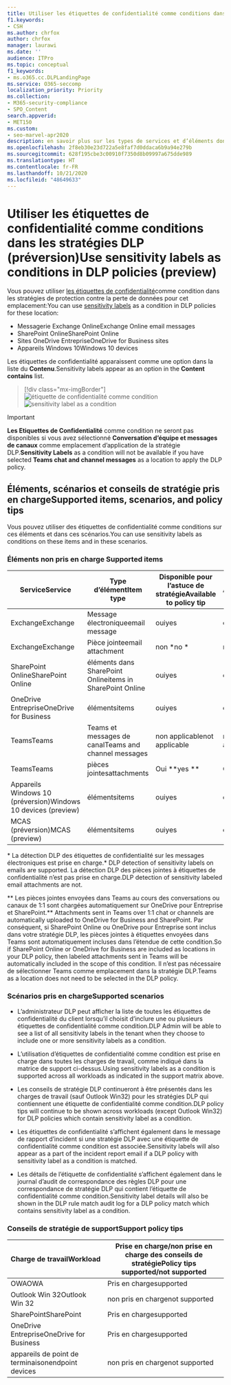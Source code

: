 ```yaml
---
title: Utiliser les étiquettes de confidentialité comme conditions dans les stratégies DLP (préversion)
f1.keywords:
- CSH
ms.author: chrfox
author: chrfox
manager: laurawi
ms.date: ''
audience: ITPro
ms.topic: conceptual
f1_keywords:
- ms.o365.cc.DLPLandingPage
ms.service: O365-seccomp
localization_priority: Priority
ms.collection:
- M365-security-compliance
- SPO_Content
search.appverid:
- MET150
ms.custom:
- seo-marvel-apr2020
description: en savoir plus sur les types de services et d’éléments dont vous pouvez utiliser les étiquettes de confidentialité comme conditions dans les stratégies DLP
ms.openlocfilehash: 2f8eb30e23d722a5e8faf7d0ddaca6b9a94e279b
ms.sourcegitcommit: 628f195cbe3c00910f7350d8b09997a675dde989
ms.translationtype: HT
ms.contentlocale: fr-FR
ms.lasthandoff: 10/21/2020
ms.locfileid: "48649633"
---
```

# <a name="use-sensitivity-labels-as-conditions-in-dlp-policies-preview"></a><span data-ttu-id="0d9e6-103">Utiliser les étiquettes de confidentialité comme conditions dans les stratégies DLP (préversion)</span><span class="sxs-lookup"><span data-stu-id="0d9e6-103">Use sensitivity labels as conditions in DLP policies (preview)</span></span>

<span data-ttu-id="0d9e6-104">Vous pouvez utiliser [ les étiquettes de confidentialité](sensitivity-labels.md)comme condition dans les stratégies de protection contre la perte de données pour cet emplacement:</span><span class="sxs-lookup"><span data-stu-id="0d9e6-104">You can use [sensitivity labels](sensitivity-labels.md) as a condition in DLP policies for these location:</span></span>

- <span data-ttu-id="0d9e6-105">Messagerie Exchange Online</span><span class="sxs-lookup"><span data-stu-id="0d9e6-105">Exchange Online email messages</span></span>
- <span data-ttu-id="0d9e6-106">SharePoint Online</span><span class="sxs-lookup"><span data-stu-id="0d9e6-106">SharePoint Online</span></span>
- <span data-ttu-id="0d9e6-107">Sites OneDrive Entreprise</span><span class="sxs-lookup"><span data-stu-id="0d9e6-107">OneDrive for Business sites</span></span>
- <span data-ttu-id="0d9e6-108">Appareils Windows 10</span><span class="sxs-lookup"><span data-stu-id="0d9e6-108">Windows 10 devices</span></span>

<span data-ttu-id="0d9e6-109">Les étiquettes de confidentialité apparaissent comme une option dans la liste du **Contenu**.</span><span class="sxs-lookup"><span data-stu-id="0d9e6-109">Sensitivity labels appear as an option in the **Content contains** list.</span></span>

> [!div class="mx-imgBorder"]
> <span data-ttu-id="0d9e6-110">![étiquette de confidentialité comme condition](../media/dlp-sensitivity-label-as-a-condition.png)</span><span class="sxs-lookup"><span data-stu-id="0d9e6-110">![sensitivity label as a condition](../media/dlp-sensitivity-label-as-a-condition.png)</span></span>

> [!IMPORTANT]
> <span data-ttu-id="0d9e6-111">**Les Etiquettes de Confidentialité** comme condition ne seront pas disponibles si vous avez sélectionné **Conversation d’équipe et messages de canaux** comme emplacement d’application de la stratégie DLP.</span><span class="sxs-lookup"><span data-stu-id="0d9e6-111">**Sensitivity Labels** as a condition will not be available if you have selected **Teams chat and channel messages** as a location to apply the DLP policy.</span></span>


## <a name="supported-items-scenarios-and-policy-tips"></a><span data-ttu-id="0d9e6-112">Éléments, scénarios et conseils de stratégie pris en charge</span><span class="sxs-lookup"><span data-stu-id="0d9e6-112">Supported items, scenarios, and policy tips</span></span>

<span data-ttu-id="0d9e6-113">Vous pouvez utiliser des étiquettes de confidentialité comme conditions sur ces éléments et dans ces scénarios.</span><span class="sxs-lookup"><span data-stu-id="0d9e6-113">You can use sensitivity labels as conditions on these items and in these scenarios.</span></span>

### <a name="supported-items"></a><span data-ttu-id="0d9e6-114">Éléments non pris en charge </span><span class="sxs-lookup"><span data-stu-id="0d9e6-114">Supported items</span></span>

|<span data-ttu-id="0d9e6-115">Service</span><span class="sxs-lookup"><span data-stu-id="0d9e6-115">Service</span></span>  |<span data-ttu-id="0d9e6-116">Type d’élément</span><span class="sxs-lookup"><span data-stu-id="0d9e6-116">Item type</span></span>  |<span data-ttu-id="0d9e6-117">Disponible pour l’astuce de stratégie</span><span class="sxs-lookup"><span data-stu-id="0d9e6-117">Available to policy tip</span></span>  |<span data-ttu-id="0d9e6-118">Applicable</span><span class="sxs-lookup"><span data-stu-id="0d9e6-118">Enforceable</span></span>  |
|---------|---------|---------|---------|
|<span data-ttu-id="0d9e6-119">Exchange</span><span class="sxs-lookup"><span data-stu-id="0d9e6-119">Exchange</span></span>    |<span data-ttu-id="0d9e6-120">Message électronique</span><span class="sxs-lookup"><span data-stu-id="0d9e6-120">email message</span></span>         |<span data-ttu-id="0d9e6-121">oui</span><span class="sxs-lookup"><span data-stu-id="0d9e6-121">yes</span></span>         |<span data-ttu-id="0d9e6-122">oui</span><span class="sxs-lookup"><span data-stu-id="0d9e6-122">yes</span></span>         |
|<span data-ttu-id="0d9e6-123">Exchange</span><span class="sxs-lookup"><span data-stu-id="0d9e6-123">Exchange</span></span>    |<span data-ttu-id="0d9e6-124">Pièce jointe</span><span class="sxs-lookup"><span data-stu-id="0d9e6-124">email attachment</span></span>         |<span data-ttu-id="0d9e6-125">non \*</span><span class="sxs-lookup"><span data-stu-id="0d9e6-125">no \*</span></span>         |<span data-ttu-id="0d9e6-126">non \*</span><span class="sxs-lookup"><span data-stu-id="0d9e6-126">no \*</span></span>         |
|<span data-ttu-id="0d9e6-127">SharePoint Online</span><span class="sxs-lookup"><span data-stu-id="0d9e6-127">SharePoint Online</span></span>     |<span data-ttu-id="0d9e6-128">éléments dans SharePoint Online</span><span class="sxs-lookup"><span data-stu-id="0d9e6-128">items in SharePoint Online</span></span>         |<span data-ttu-id="0d9e6-129">oui</span><span class="sxs-lookup"><span data-stu-id="0d9e6-129">yes</span></span>         |<span data-ttu-id="0d9e6-130">oui</span><span class="sxs-lookup"><span data-stu-id="0d9e6-130">yes</span></span>         |
|<span data-ttu-id="0d9e6-131">OneDrive Entreprise</span><span class="sxs-lookup"><span data-stu-id="0d9e6-131">OneDrive for Business</span></span>     |<span data-ttu-id="0d9e6-132">éléments</span><span class="sxs-lookup"><span data-stu-id="0d9e6-132">items</span></span>         |<span data-ttu-id="0d9e6-133">oui</span><span class="sxs-lookup"><span data-stu-id="0d9e6-133">yes</span></span>         |<span data-ttu-id="0d9e6-134">oui</span><span class="sxs-lookup"><span data-stu-id="0d9e6-134">yes</span></span>         |
|<span data-ttu-id="0d9e6-135">Teams</span><span class="sxs-lookup"><span data-stu-id="0d9e6-135">Teams</span></span>     |<span data-ttu-id="0d9e6-136">Teams et messages de canal</span><span class="sxs-lookup"><span data-stu-id="0d9e6-136">Teams and channel messages</span></span>         |<span data-ttu-id="0d9e6-137">non applicable</span><span class="sxs-lookup"><span data-stu-id="0d9e6-137">not applicable</span></span>         |<span data-ttu-id="0d9e6-138">non applicable</span><span class="sxs-lookup"><span data-stu-id="0d9e6-138">not applicable</span></span>         |
|<span data-ttu-id="0d9e6-139">Teams</span><span class="sxs-lookup"><span data-stu-id="0d9e6-139">Teams</span></span>     |<span data-ttu-id="0d9e6-140">pièces jointes</span><span class="sxs-lookup"><span data-stu-id="0d9e6-140">attachments</span></span>         |<span data-ttu-id="0d9e6-141">Oui \*\*</span><span class="sxs-lookup"><span data-stu-id="0d9e6-141">yes \*\*</span></span>         |<span data-ttu-id="0d9e6-142">Oui \*\*</span><span class="sxs-lookup"><span data-stu-id="0d9e6-142">yes \*\*</span></span>         |
|<span data-ttu-id="0d9e6-143">Appareils Windows 10 (préversion)</span><span class="sxs-lookup"><span data-stu-id="0d9e6-143">Windows 10 devices (preview)</span></span>     |<span data-ttu-id="0d9e6-144">éléments</span><span class="sxs-lookup"><span data-stu-id="0d9e6-144">items</span></span>         |<span data-ttu-id="0d9e6-145">oui</span><span class="sxs-lookup"><span data-stu-id="0d9e6-145">yes</span></span>         |<span data-ttu-id="0d9e6-146">oui</span><span class="sxs-lookup"><span data-stu-id="0d9e6-146">yes</span></span>         |
|<span data-ttu-id="0d9e6-147">MCAS (préversion)</span><span class="sxs-lookup"><span data-stu-id="0d9e6-147">MCAS (preview)</span></span> |<span data-ttu-id="0d9e6-148">éléments</span><span class="sxs-lookup"><span data-stu-id="0d9e6-148">items</span></span>         |<span data-ttu-id="0d9e6-149">oui</span><span class="sxs-lookup"><span data-stu-id="0d9e6-149">yes</span></span>         |<span data-ttu-id="0d9e6-150">oui</span><span class="sxs-lookup"><span data-stu-id="0d9e6-150">yes</span></span>         |

<span data-ttu-id="0d9e6-151">\* La détection DLP des étiquettes de confidentialité sur les messages électroniques est prise en charge.</span><span class="sxs-lookup"><span data-stu-id="0d9e6-151">\* DLP detection of sensitivity labels on emails are supported.</span></span> <span data-ttu-id="0d9e6-152">La détection DLP des pièces jointes à étiquettes de confidentialité n’est pas prise en charge.</span><span class="sxs-lookup"><span data-stu-id="0d9e6-152">DLP detection of sensitivity labeled email attachments are not.</span></span>

<span data-ttu-id="0d9e6-153">\*\* Les pièces jointes envoyées dans Teams au cours des conversations ou canaux de 1:1 sont chargées automatiquement sur OneDrive pour Entreprise et SharePoint.</span><span class="sxs-lookup"><span data-stu-id="0d9e6-153">\*\* Attachments sent in Teams over 1:1 chat or channels are automatically uploaded to OneDrive for Business and SharePoint.</span></span> <span data-ttu-id="0d9e6-154">Par conséquent, si SharePoint Online ou OneDrive pour Entreprise sont inclus dans votre stratégie DLP, les pièces jointes à étiquettes envoyées dans Teams sont automatiquement incluses dans l’étendue de cette condition.</span><span class="sxs-lookup"><span data-stu-id="0d9e6-154">So if SharePoint Online or OneDrive for Business are included as locations in your DLP policy, then labeled attachments sent in Teams will be automatically included in the scope of this condition.</span></span> <span data-ttu-id="0d9e6-155">Il n’est pas nécessaire de sélectionner Teams comme emplacement dans la stratégie DLP.</span><span class="sxs-lookup"><span data-stu-id="0d9e6-155">Teams as a location does not need to be selected in the DLP policy.</span></span>

### <a name="supported-scenarios"></a><span data-ttu-id="0d9e6-156">Scénarios pris en charge</span><span class="sxs-lookup"><span data-stu-id="0d9e6-156">Supported scenarios</span></span>

- <span data-ttu-id="0d9e6-157">L’administrateur DLP peut afficher la liste de toutes les étiquettes de confidentialité du client lorsqu’il choisit d’inclure une ou plusieurs étiquettes de confidentialité comme condition.</span><span class="sxs-lookup"><span data-stu-id="0d9e6-157">DLP Admin will be able to see a list of all sensitivity labels in the tenant when they choose to include one or more sensitivity labels as a condition.</span></span>

- <span data-ttu-id="0d9e6-158">L’utilisation d’étiquettes de confidentialité comme condition est prise en charge dans toutes les charges de travail, comme indiqué dans la matrice de support ci-dessus.</span><span class="sxs-lookup"><span data-stu-id="0d9e6-158">Using sensitivity labels as a condition is supported across all workloads as indicated in the support matrix above.</span></span>

- <span data-ttu-id="0d9e6-159">Les conseils de stratégie DLP continueront à être présentés dans les charges de travail (sauf Outlook Win32) pour les stratégies DLP qui contiennent une étiquette de confidentialité comme condition.</span><span class="sxs-lookup"><span data-stu-id="0d9e6-159">DLP policy tips will continue to be shown across workloads (except Outlook Win32) for DLP policies which contain sensitivity label as a condition.</span></span>

- <span data-ttu-id="0d9e6-160">Les étiquettes de confidentialité s’affichent également dans le message de rapport d’incident si une stratégie DLP avec une étiquette de confidentialité comme condition est associée.</span><span class="sxs-lookup"><span data-stu-id="0d9e6-160">Sensitivity labels will also appear as a part of the incident report email if a DLP policy with sensitivity label as a condition is matched.</span></span>

- <span data-ttu-id="0d9e6-161">Les détails de l’étiquette de confidentialité s’affichent également dans le journal d’audit de correspondance des règles DLP pour une correspondance de stratégie DLP qui contient l’étiquette de confidentialité comme condition.</span><span class="sxs-lookup"><span data-stu-id="0d9e6-161">Sensitivity label details will also be shown in the DLP rule match audit log for a DLP policy match which contains sensitivity label as a condition.</span></span>


### <a name="support-policy-tips"></a><span data-ttu-id="0d9e6-162">Conseils de stratégie de support</span><span class="sxs-lookup"><span data-stu-id="0d9e6-162">Support policy tips</span></span>


|<span data-ttu-id="0d9e6-163">Charge de travail</span><span class="sxs-lookup"><span data-stu-id="0d9e6-163">Workload</span></span>  |<span data-ttu-id="0d9e6-164">Prise en charge/non prise en charge des conseils de stratégie</span><span class="sxs-lookup"><span data-stu-id="0d9e6-164">Policy tips supported/not supported</span></span>  |
|---------|---------|
|<span data-ttu-id="0d9e6-165">OWA</span><span class="sxs-lookup"><span data-stu-id="0d9e6-165">OWA</span></span> |    <span data-ttu-id="0d9e6-166">Pris en charge</span><span class="sxs-lookup"><span data-stu-id="0d9e6-166">supported</span></span>     |
|<span data-ttu-id="0d9e6-167">Outlook Win 32</span><span class="sxs-lookup"><span data-stu-id="0d9e6-167">Outlook Win 32</span></span>    |  <span data-ttu-id="0d9e6-168">non pris en charge</span><span class="sxs-lookup"><span data-stu-id="0d9e6-168">not supported</span></span>       |
|<span data-ttu-id="0d9e6-169">SharePoint</span><span class="sxs-lookup"><span data-stu-id="0d9e6-169">SharePoint</span></span>   |   <span data-ttu-id="0d9e6-170">Pris en charge</span><span class="sxs-lookup"><span data-stu-id="0d9e6-170">supported</span></span>      |
|<span data-ttu-id="0d9e6-171">OneDrive Entreprise</span><span class="sxs-lookup"><span data-stu-id="0d9e6-171">OneDrive for Business</span></span>    |    <span data-ttu-id="0d9e6-172">Pris en charge</span><span class="sxs-lookup"><span data-stu-id="0d9e6-172">supported</span></span>     |
|<span data-ttu-id="0d9e6-173">appareils de point de terminaison</span><span class="sxs-lookup"><span data-stu-id="0d9e6-173">endpoint devices</span></span>   |  <span data-ttu-id="0d9e6-174">non pris en charge</span><span class="sxs-lookup"><span data-stu-id="0d9e6-174">not supported</span></span>       |
